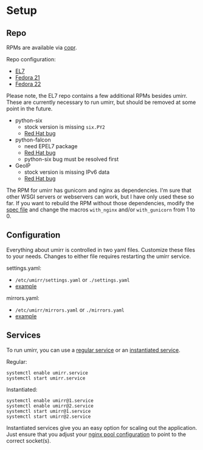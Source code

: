 # Setup

## Repo

RPMs are available via [copr](https://copr.fedoraproject.org/coprs/cgtx/umirr/).

Repo configuration:
* [EL7](https://copr.fedoraproject.org/coprs/cgtx/umirr/repo/epel-7/cgtx-umirr-epel-7.repo)
* [Fedora 21](https://copr.fedoraproject.org/coprs/cgtx/umirr/repo/fedora-21/cgtx-umirr-fedora-21.repo)
* [Fedora 22](https://copr.fedoraproject.org/coprs/cgtx/umirr/repo/fedora-22/cgtx-umirr-fedora-22.repo)

Please note, the EL7 repo contains a few additional RPMs besides umirr.  These are currently necessary to run umirr, but should be removed at some point in the future.

* python-six
    * stock version is missing `six.PY2`
    * [Red Hat bug](https://bugzilla.redhat.com/show_bug.cgi?id=1185409)
* python-falcon
    * need EPEL7 package
    * [Red Hat bug](https://bugzilla.redhat.com/show_bug.cgi?id=1158971)
    * python-six bug must be resolved first
* GeoIP
    * stock version is missing IPv6 data
    * [Red Hat bug](https://bugzilla.redhat.com/show_bug.cgi?id=1201857)

The RPM for umirr has gunicorn and nginx as dependencies.  I'm sure that other WSGI servers or webservers can work, but I have only used these so far.  If you want to rebuild the RPM without those dependencies, modify the [spec file](contrib/umirr.spec) and change the macros `with_nginx` and/or `with_gunicorn` from 1 to 0.

## Configuration

Everything about umirr is controlled in two yaml files.  Customize these files to your needs.  Changes to either file requires restarting the umirr service.

settings.yaml:
* `/etc/umirr/settings.yaml` or `./settings.yaml`
* [example](example-configs/settings.yaml)

mirrors.yaml:
* `/etc/umirr/mirrors.yaml` or `./mirrors.yaml`
* [example](example-configs/mirrors.yaml)

## Services

To run umirr, you can use a [regular service](http://www.freedesktop.org/software/systemd/man/systemd.service.html) or an [instantiated service](http://0pointer.de/blog/projects/instances.html).

Regular:
```
systemctl enable umirr.service
systemctl start umirr.service
```

Instantiated:
```
systemctl enable umirr@1.service
systemctl enable umirr@2.service
systemctl start umirr@1.service
systemctl start umirr@2.service
```

Instantiated services give you an easy option for scaling out the application.  Just ensure that you adjust your [nginx pool configuration](contrib/umirr.nginx#L9-L16) to point to the correct socket(s).
